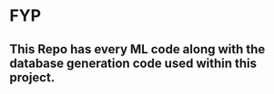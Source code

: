 # FYP
## This Repo has every ML code along with the database generation code used within this project.
